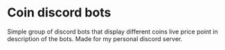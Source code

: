 # Coin discord bots
Simple group of discord bots that display different coins live price point in description of the bots. Made for my personal discord server. 